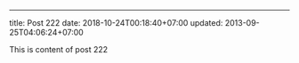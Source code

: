 ---
title: Post 222
date: 2018-10-24T00:18:40+07:00
updated: 2013-09-25T04:06:24+07:00

This is content of post 222